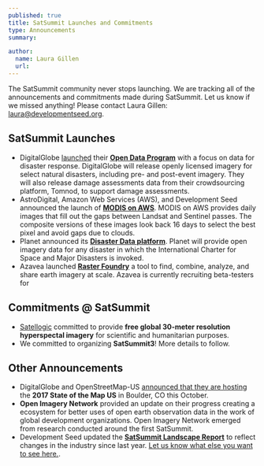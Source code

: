 ```yaml
---
published: true
title: SatSummit Launches and Commitments
type: Announcements
summary:

author:
  name: Laura Gillen
  url:
---
```


The SatSummit community never stops launching. We are tracking all of the announcements and commitments made during SatSummit. Let us know if we missed anything! Please contact Laura Gillen: [laura@developmentseed.org](mailto:laura@developmentseed.org).

## SatSummit Launches
- DigitalGlobe [launched](http://blog.digitalglobe.com/2017/01/31/launching-our-open-data-program-for-disaster-response/) their **[Open Data Program](https://www.digitalglobe.com/opendata)** with a focus on data for disaster response. DigitalGlobe will release openly licensed imagery for select natural disasters, including pre- and post-event imagery. They will also release damage assessments data from their crowdsourcing platform, Tomnod, to support damage assessments.
- AstroDigital, Amazon Web Services (AWS), and Development Seed announced the launch of **[MODIS on AWS](https://aws.amazon.com/public-datasets/modis/)**. MODIS on AWS provides daily images that fill out the gaps between Landsat and Sentinel passes. The composite versions of these images look back 16 days to select the best pixel and avoid gaps due to clouds.
- Planet announced its **[Disaster Data platform](https://www.planet.com/disasterdata/)**. Planet will provide open imagery data for any disaster in which the International Charter for Space and Major Disasters is invoked.
- Azavea launched **[Raster Foundry](https://www.azavea.com/announcements/raster-foundry-participates-satsummit/)** a tool to find, combine, analyze, and share earth imagery at scale. Azavea is currently recruiting beta-testers for

## Commitments @ SatSummit
- [Satellogic](https://www.satellogic.com/) committed to provide **free global 30-meter resolution hyperspectal imagery** for scientific and humanitarian purposes.
- We committed to organizing **SatSummit3**! More details to follow.

## Other Announcements
- DigitalGlobe and OpenStreetMap-US [announced that they are hosting](https://openstreetmap.us/2017/01/sotmus-2017-announcement/) the **2017 State of the Map US** in Boulder, CO this October.
- **Open Imagery Network** provided an update on their progress creating a ecosystem for better uses of open earth observation data in the work of global development organizations. Open Imagery Network emerged from research conducted around the first SatSummit.
- Development Seed updated the **[SatSummit Landscape Report](http://landscape.satsummit.io/)** to reflect changes in the industry since last year. [Let us know what else you want to see here.](https://github.com/satsummit/landscape/issues).
